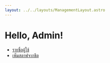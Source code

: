 ```yaml
---
layout: ../../layouts/ManagementLayout.astro
---
```


# Hello, Admin!

- [รายชื่อผู้ใช้](/admin/users)
- [เพิ่มสตาฟจากชีต](/admin/staffs/add)